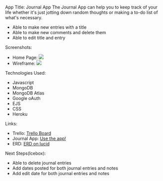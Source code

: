 App Title: Journal App
    The Journal App can help you to keep track of your life whether it's just jotting down random thoughts or making a to-do list of what's necessary. 
- Able to make new entries with a title
- Able to make new comments and delete them
- Able to edit title and entry

Screenshots:
- Home Page: <img src="https://i.imgur.com/3WutI6ab.png">
- Wireframe: <img src="https://i.imgur.com/EOkTHgOb.jpg">

Technologies Used: 
- Javascript
- MongoDB
- MongoDB Atlas
- Google oAuth
- EJS
- CSS
- Heroku

Links:
- Trello: [Trello Board](https://trello.com/b/EfqzKVtm/project-2)
- Journal App: [Use the app!](https://project-2-journal.herokuapp.com/)
- ERD: [ERD on lucid](https://lucid.app/lucidchart/5e63b558-1725-4b39-8c70-8044fc30973d/view?page=0_0#)

Next Steps(Icebox):
- Able to delete journal entries
- Add dates posted for both journal entries and notes
- Add edit date for both journal entries and notes

